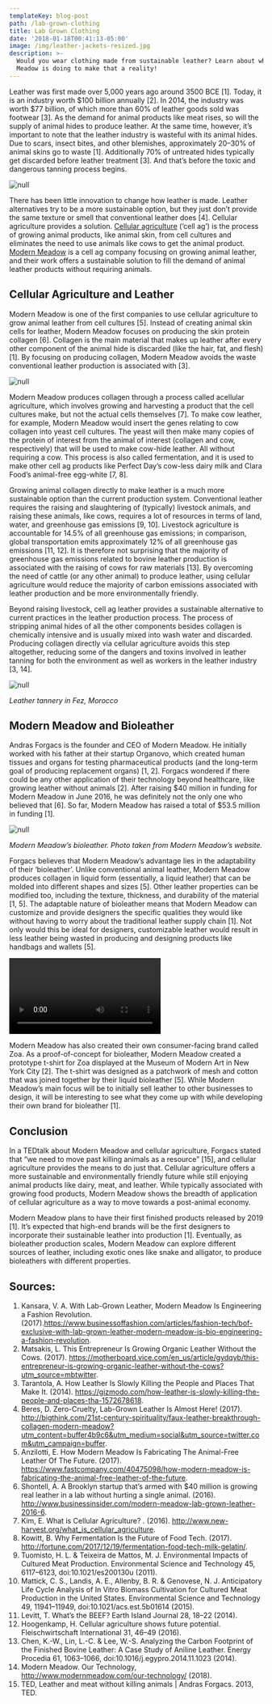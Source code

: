 ```yaml
---
templateKey: blog-post
path: /lab-grown-clothing
title: Lab Grown Clothing
date: '2018-01-18T00:41:13-05:00'
image: /img/leather-jackets-resized.jpg
description: >-
  Would you wear clothing made from sustainable leather? Learn about what Modern
  Meadow is doing to make that a reality!
---
```

Leather was first made over 5,000 years ago around 3500 BCE \[1]. Today, it is an industry worth $100 billion annually \[2]. In 2014, the industry was worth $77 billion, of which more than 60% of leather goods sold was footwear \[3]. As the demand for animal products like meat rises, so will the supply of animal hides to produce leather. At the same time, however, it’s important to note that the leather industry is wasteful with its animal hides. Due to scars, insect bites, and other blemishes, approximately 20–30% of animal skins go to waste \[1]. Additionally 70% of untreated hides typically get discarded before leather treatment \[3]. And that’s before the toxic and dangerous tanning process begins.

![null](/img/leather-jackets-resized.jpg)

There has been little innovation to change how leather is made. Leather alternatives try to be a more sustainable option, but they just don’t provide the same texture or smell that conventional leather does \[4]. Cellular agriculture provides a solution. [Cellular agriculture](//www.cell.ag/cellular-agriculture-future-of-food/) (‘cell ag’) is the process of growing animal products, like animal skin, from cell cultures and eliminates the need to use animals like cows to get the animal product. [Modern Meadow](//www.modernmeadow.com) is a cell ag company focusing on growing animal leather, and their work offers a sustainable solution to fill the demand of animal leather products without requiring animals.

## Cellular Agriculture and Leather

Modern Meadow is one of the first companies to use cellular agriculture to grow animal leather from cell cultures \[5]. Instead of creating animal skin cells for leather, Modern Meadow focuses on producing the skin protein collagen \[6]. Collagen is the main material that makes up leather after every other component of the animal hide is discarded (like the hair, fat, and flesh) \[1]. By focusing on producing collagen, Modern Meadow avoids the waste conventional leather production is associated with \[3].

![null](/img/leather-hides.jpg)

Modern Meadow produces collagen through a process called acellular agriculture, which involves growing and harvesting a product that the cell cultures make, but not the actual cells themselves \[7]. To make cow leather, for example, Modern Meadow would insert the genes relating to cow collagen into yeast cell cultures. The yeast will then make many copies of the protein of interest from the animal of interest (collagen and cow, respectively) that will be used to make cow-hide leather. All without requiring a cow. This process is also called fermentation, and it is used to make other cell ag products like Perfect Day’s cow-less dairy milk and Clara Food’s animal-free egg-white \[7, 8].

Growing animal collagen directly to make leather is a much more sustainable option than the current production system. Conventional leather requires the raising and slaughtering of (typically) livestock animals, and raising these animals, like cows, requires a lot of resources in terms of land, water, and greenhouse gas emissions \[9, 10]. Livestock agriculture is accountable for 14.5% of all greenhouse gas emissions; in comparison, global transportation emits approximately 12% of all greenhouse gas emissions \[11, 12]. It is therefore not surprising that the majority of greenhouse gas emissions related to bovine leather production is associated with the raising of cows for raw materials \[13]. By overcoming the need of cattle (or any other animal) to produce leather, using cellular agriculture would reduce the majority of carbon emissions associated with leather production and be more environmentally friendly.

Beyond raising livestock, cell ag leather provides a sustainable alternative to current practices in the leather production process. The process of stripping animal hides of all the other components besides collagen is chemically intensive and is usually mixed into wash water and discarded. Producing collagen directly via cellular agriculture avoids this step altogether, reducing some of the dangers and toxins involved in leather tanning for both the environment as well as workers in the leather industry \[3, 14].

![null](/img/leather-tannery-fez.jpg)

_Leather tannery in Fez, Morocco_

## Modern Meadow and Bioleather

Andras Forgacs is the founder and CEO of Modern Meadow. He initially worked with his father at their startup Organovo, which created human tissues and organs for testing pharmaceutical products (and the long-term goal of producing replacement organs) \[1, 2]. Forgacs wondered if there could be any other application of their technology beyond healthcare, like growing leather without animals \[2]. After raising $40 million in funding for Modern Meadow in June 2016, he was definitely not the only one who believed that \[6]. So far, Modern Meadow has raised a total of $53.5 million in funding \[1].

![null](/img/zoa-home-swatches-resized.jpg)

_Modern Meadow’s bioleather. Photo taken from Modern Meadow’s website._



Forgacs believes that Modern Meadow’s advantage lies in the adaptability of their ‘bioleather’. Unlike conventional animal leather, Modern Meadow produces collagen in liquid form (essentially, a liquid leather) that can be molded into different shapes and sizes \[5]. Other leather properties can be modified too, including the texture, thickness, and durability of the material \[1, 5]. The adaptable nature of bioleather means that Modern Meadow can customize and provide designers the specific qualities they would like without having to worry about the traditional leather supply chain \[1]. Not only would this be ideal for designers, customizable leather would result in less leather being wasted in producing and designing products like handbags and wallets \[5].

<video src="https://www.youtube.com/watch?v=VxsOHyJqoiM" controls>Sorry, your browser doesn't support embedded videos, but don't worry, you can <a href="https://www.youtube.com/watch?v=VxsOHyJqoiM">download it</a> and watch it with your favorite video player!</video>

Modern Meadow has also created their own consumer-facing brand called Zoa. As a proof-of-concept for bioleather, Modern Meadow created a prototype t-shirt for Zoa displayed at the Museum of Modern Art in New York City \[2]. The t-shirt was designed as a patchwork of mesh and cotton that was joined together by their liquid bioleather \[5]. While Modern Meadow’s main focus will be to initially sell leather to other businesses to design, it will be interesting to see what they come up with while developing their own brand for bioleather \[1].

## Conclusion

In a TEDtalk about Modern Meadow and cellular agriculture, Forgacs stated that “we need to move past killing animals as a resource” \[15], and cellular agriculture provides the means to do just that. Cellular agriculture offers a more sustainable and environmentally friendly future while still enjoying animal products like dairy, meat, and leather. While typically associated with growing food products, Modern Meadow shows the breadth of application of cellular agriculture as a way to move towards a post-animal economy.

Modern Meadow plans to have their first finished products released by 2019 \[1]. It’s expected that high-end brands will be the first designers to incorporate their sustainable leather into production \[1]. Eventually, as bioleather production scales, Modern Meadow can explore different sources of leather, including exotic ones like snake and alligator, to produce bioleathers with different properties.

## Sources:

1. Kansara, V. A. With Lab-Grown Leather, Modern Meadow Is Engineering a Fashion Revolution. (2017).<https://www.businessoffashion.com/articles/fashion-tech/bof-exclusive-with-lab-grown-leather-modern-meadow-is-bio-engineering-a-fashion-revolution>.
2. Matsakis, L. This Entrepreneur Is Growing Organic Leather Without the Cows. (2017). <https://motherboard.vice.com/en_us/article/gydqyb/this-entrepreneur-is-growing-organic-leather-without-the-cows?utm_source=mbtwitter>.
3. Tarantola, A. How Leather Is Slowly Killing the People and Places That Make It. (2014). <https://gizmodo.com/how-leather-is-slowly-killing-the-people-and-places-tha-1572678618>.
4. Beres, D. Zero-Cruelty, Lab-Grown Leather Is Almost Here! (2017). <http://bigthink.com/21st-century-spirituality/faux-leather-breakthrough-collagen-modern-meadow?utm_content=buffer4b9c6&utm_medium=social&utm_source=twitter.com&utm_campaign=buffer>.
5. Anzilotti, E. How Modern Meadow Is Fabricating The Animal-Free Leather Of The Future. (2017). <https://www.fastcompany.com/40475098/how-modern-meadow-is-fabricating-the-animal-free-leather-of-the-future>.
6. Shontell, A. A Brooklyn startup that’s armed with $40 million is growing real leather in a lab without hurting a single animal. (2016). <http://www.businessinsider.com/modern-meadow-lab-grown-leather-2016-6>.
7. Kim, E. What is Cellular Agriculture? . (2016). <http://www.new-harvest.org/what_is_cellular_agriculture>.
8. Kowitt, B. Why Fermentation Is the Future of Food Tech. (2017). <http://fortune.com/2017/12/19/fermentation-food-tech-milk-gelatin/>.
9. Tuomisto, H. L. & Teixeira de Mattos, M. J. Environmental Impacts of Cultured Meat Production. Environmental Science and Technology 45, 6117–6123, doi:10.1021/es200130u (2011).
10. Mattick, C. S., Landis, A. E., Allenby, B. R. & Genovese, N. J. Anticipatory Life Cycle Analysis of In Vitro Biomass Cultivation for Cultured Meat Production in the United States. Environmental Science and Technology 49, 11941–11949, doi:10.1021/acs.est.5b01614 (2015).
11. Levitt, T. What’s the BEEF? Earth Island Journal 28, 18–22 (2014).
12. Hoogenkamp, H. Cellular agriculture shows future potential. Fleischwirtschaft International 31, 46–49 (2016).
13. Chen, K.-W., Lin, L.-C. & Lee, W.-S. Analyzing the Carbon Footprint of the Finished Bovine Leather: A Case Study of Aniline Leather. Energy Procedia 61, 1063–1066, doi:10.1016/j.egypro.2014.11.1023 (2014).
14. Modern Meadow. Our Technology, <http://www.modernmeadow.com/our-technology/> (2018).
15. TED, Leather and meat without killing animals | Andras Forgacs. 2013, TED.
